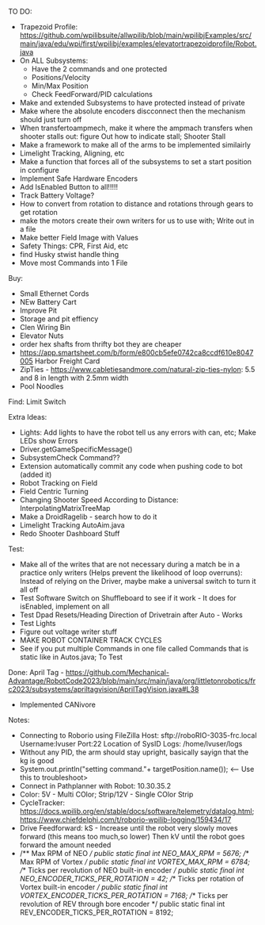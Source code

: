 TO DO:
- Trapezoid Profile: https://github.com/wpilibsuite/allwpilib/blob/main/wpilibjExamples/src/main/java/edu/wpi/first/wpilibj/examples/elevatortrapezoidprofile/Robot.java
- On ALL Subsystems:
   - Have the 2 commands and one protected
   - Positions/Velocity
   - Min/Max Position
   - Check FeedForward/PID calculations
- Make and extended Subsystems to have protected instead of private
- Make where the absolute encoders discconnect then the mechanism should just turn off
- When transfertoampmech, make it where the ampmach transfers when shooter stalls out: figure Out how to indicate stall; Shooter Stall
- Make a framework to make all of the arms to be implemented similairly 
- Limelight Tracking, Aligning, etc
- Make a function that forces all of the subsystems to set a start position in configure 
- Implement Safe Hardware Encoders
- Add IsEnabled Button to all!!!!!
- Track Battery Voltage?
- How to convert from rotation to distance and rotations through gears to get rotation
- make the motors create their own writers for us to use with; Write out in a file
- Make better Field Image with Values
- Safety Things: CPR, First Aid, etc
- find Husky stwist handle thing
- Move most Commands into 1 File


Buy:
- Small Ethernet Cords
- NEw Battery Cart
- Improve Pit
- Storage and pit effiency
- Clen Wiring Bin
- Elevator Nuts
- order hex shafts from thrifty bot they are cheaper
- https://app.smartsheet.com/b/form/e800cb5efe0742ca8ccdf610e8047005 Harbor Freight Card
- ZipTies - https://www.cabletiesandmore.com/natural-zip-ties-nylon: 5.5 and 8 in length with 2.5mm width
- Pool Noodles

Find:
Limit Switch


Extra Ideas:
- Lights: Add lights to have the robot tell us any errors with can, etc; Make LEDs show Errors
- Driver.getGameSpecificMessage()
- SubsystemCheck Command??
- Extension automatically commit any code when pushing code to bot (added it)
- Robot Tracking on Field
- Field Centric Turning
- Changing Shooter Speed According to Distance: InterpolatingMatrixTreeMap
- Make a DroidRagelib - search how to do it
- Limelight Tracking AutoAim.java
- Redo Shooter Dashboard Stuff



Test:
- Make all of the writes that are not necessary during a match be in a practice only writers (Helps prevent the likelihood of loop overruns): Instead of relying on the Driver, maybe make a universal switch to turn it all off
- Test Software Switch on Shuffleboard to see if it work - It does for isEnabled, implement on all
- Test Dpad Resets/Heading Direction of Drivetrain after Auto - Works
- Test Lights
- Figure out voltage writer stuff
- MAKE ROBOT CONTAINER TRACK CYCLES
- See if you put multiple Commands in one file called Commands that is static like in Autos.java; To Test



Done:
April Tag - https://github.com/Mechanical-Advantage/RobotCode2023/blob/main/src/main/java/org/littletonrobotics/frc2023/subsystems/apriltagvision/AprilTagVision.java#L38
- Implemented CANivore



Notes:
- Connecting to Roborio using FileZilla
   Host: sftp://roboRIO-3035-frc.local
   Username:lvuser
   Port:22
   Location of SysID Logs: /home/lvuser/logs 
- Without any PID, the arm should stay upright, basically sayign that the kg is good
- System.out.println("setting command."+ targetPosition.name()); <-- Use this to troubleshoot>
- Connect in Pathplanner with Robot: 10.30.35.2
- Color: 5V - Multi COlor; Strip/12V - Single COlor Strip
- CycleTracker: https://docs.wpilib.org/en/stable/docs/software/telemetry/datalog.html; https://www.chiefdelphi.com/t/roborio-wpilib-logging/159434/17
- Drive Feedforward: kS - Increase until the robot very slowly moves forward (this means too much,so lower) Then kV until the robot goes forward the amount needed
- /** Max RPM of NEO */
  public static final int NEO_MAX_RPM = 5676;
  /** Max RPM of Vortex */
  public static final int VORTEX_MAX_RPM = 6784;
  /** Ticks per revolution of NEO built-in encoder */
  public static final int NEO_ENCODER_TICKS_PER_ROTATION = 42;
  /** Ticks per rotation of Vortex built-in encoder */
  public static final int VORTEX_ENCODER_TICKS_PER_ROTATION = 7168;
  /** Ticks per revolution of REV through bore encoder */
  public static final int REV_ENCODER_TICKS_PER_ROTATION = 8192;
